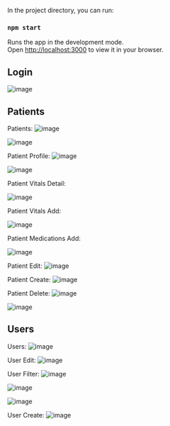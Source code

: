 In the project directory, you can run:

### `npm start`

Runs the app in the development mode.\
Open [http://localhost:3000](http://localhost:3000) to view it in your browser.

<h2>Login</h2>

![image](https://github.com/basicem/medica-web/assets/96090279/22b90cc9-28c0-48d9-8f81-478475185076)


<h2>Patients</h2>

Patients:
![image](https://github.com/basicem/medica-web/assets/96090279/2b35fd92-0c69-46f3-9808-804e3de6fbab)

![image](https://github.com/basicem/medica-web/assets/96090279/7e0b927a-542b-4a3f-bb94-fb9cf938f7be)


Patient Profile:
![image](https://github.com/basicem/medica-web/assets/96090279/d952f0da-ed96-4e09-8580-a13095594f80)

![image](https://github.com/basicem/medica-web/assets/96090279/c5f20794-b684-4c6a-a602-217e8d84c02f)

Patient Vitals Detail:

![image](https://github.com/basicem/medica-web/assets/96090279/52e5e397-bb97-4463-a082-55f04bd4a07e)

Patient Vitals Add:

![image](https://github.com/basicem/medica-web/assets/96090279/32a01de7-8fb4-4b76-a2f0-17e15f9e7faa)

Patient Medications Add: 

![image](https://github.com/basicem/medica-web/assets/96090279/70bba349-fcf6-4fa1-8e94-edea765bb3f5)





Patient Edit:
![image](https://github.com/basicem/medica-web/assets/96090279/17b7a8dc-728c-466b-bb2c-9245571b943d)


Patient Create:
![image](https://github.com/basicem/medica-web/assets/96090279/e2bd47d3-4273-4300-b3d3-05f4d939f210)


Patient Delete:
![image](https://github.com/basicem/medica-web/assets/96090279/4c98617d-bf2a-44ea-a2f2-89c9c0734764)

![image](https://github.com/basicem/medica-web/assets/96090279/6b03409a-5297-4ebc-a59a-3d955185751e)


<h2>Users</h2>

Users:
![image](https://github.com/basicem/medica-web/assets/96090279/09f5383e-aecb-4320-9c8e-ba92fc42e6e0)

User Edit:
![image](https://github.com/basicem/medica-web/assets/96090279/f37c0c0d-ad19-4b2f-9b46-c61ddde72cb7)

User Filter:
![image](https://github.com/basicem/medica-web/assets/96090279/3c7a9f18-59de-40cd-8fec-348c46e91b6d)

![image](https://github.com/basicem/medica-web/assets/96090279/4d106893-e861-4ff0-a203-22f90cf9f118)

![image](https://github.com/basicem/medica-web/assets/96090279/a25e7880-b61c-49dd-b241-8c8c7606ad81)

User Create:
![image](https://github.com/basicem/medica-web/assets/96090279/24563f27-00b8-405d-95cf-3b8bb959d833)








